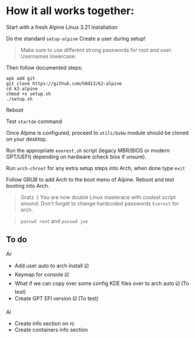 # How it all works together:

Start with a fresh Alpine Linux 3.21 installation

Do the standard `setup-alpine`
Create a user during setup!
> Make sure to use different strong passwords for root and user. Usernames lowercase.

Then follow documented steps:
```
apk add git
git clone https://github.com/h8d13/k2-alpine
cd k2-alpine
chmod +x setup.sh
./setup.sh
```
Reboot

Test `startde` command

Once Alpine is configured, proceed to `utils/bobw` module should be cloned on your desktop.

Run the appropriate `everest.sh` script (legacy MBR/BIOS or modern GPT/UEFI) depending on hardware (check bios if unsure).  

Run `arch-chroot` for any extra setup steps into Arch, when done type `exit`

Follow GRUB to add Arch to the boot menu of Alpine.
Reboot and test booting into Arch.

> Gratz :) You are now double Linux masterace with coolest script around. 
> Don't forget to change hardcoded passwords `Everest` for arch.

> `passwd root` and `passwd joe`

## To do

Ar
- Add user auto to arch install ☑️
- Keymap for console ☑️
- What if we can copy over some config KDE files over to arch auto ☑️ (To test) 
- Create GPT EFI version ☑️ (To test) 

Al
- Create info section on rc
- Create containers info section
